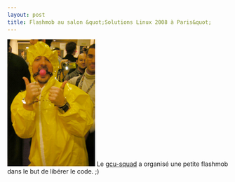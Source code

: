 ```yaml
---
layout: post
title: Flashmob au salon &quot;Solutions Linux 2008 à Paris&quot;
---
```


<img src="/assets/images/blog/Salon/SolLinux2008/DSCN7644.JPG" alt="" />  
Le <a href="www.gcu-squad.org/" hreflang="fr">gcu-squad</a> a organisé une petite flashmob dans le but de libérer le code. ;)